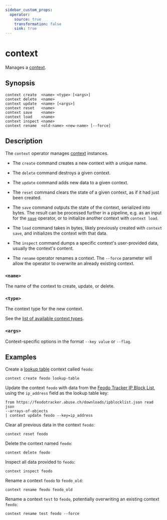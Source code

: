 ```yaml
---
sidebar_custom_props:
  operator:
    source: true
    transformation: false
    sink: true
---
```


# context

Manages a [context](../contexts.md).

## Synopsis

```
context create  <name> <type> [<args>]
context delete  <name>
context update  <name> [<args>]
context reset   <name>
context save    <name>
context load    <name>
context inspect <name>
context rename  <old-name> <new-name> [--force]
```

## Description

The `context` operator manages [context](../contexts.md) instances.

- The `create` command creates a new context with a unique name.

- The `delete` command destroys a given context.

- The `update` command adds new data to a given context.

- The `reset` command clears the state of a given context, as if it had just
  been created.

- The `save` command outputs the state of the context, serialized into bytes.
  The result can be processed further in a pipeline,
  e.g. as an input for the [`save`](./save.md) operator,
  or to initialize another context with `context load`.

- The `load` command takes in bytes, likely previously created with
  `context save`, and initializes the context with that data.

- The `inspect` command dumps a specific context's user-provided data, usually
  the context's content.

- The `rename` operator renames a context. The `--force` parameter will allow
  the operator to overwrite an already existing context.

### `<name>`

The name of the context to create, update, or delete.

### `<type>`

The context type for the new context.

See the [list of available context types](../contexts.md).

### `<args>`

Context-specific options in the format `--key value` or `--flag`.

## Examples

Create a [lookup table](../contexts/lookup-table.md) context called `feodo`:

```
context create feodo lookup-table
```

Update the context `feodo` with data from the [Feodo Tracker IP Block
List](https://feodotracker.abuse.ch), using the `ip_address`
field as the lookup table key:

```
from https://feodotracker.abuse.ch/downloads/ipblocklist.json read json
--arrays-of-objects
| context update feodo --key=ip_address
```

Clear all previous data in the context `feodo`:

```
context reset feodo
```

Delete the context named `feodo`:

```
context delete feodo
```

Inspect all data provided to `feodo`:

```
context inspect feodo
```

Rename a context `feodo` to `feodo_old`:

```
context rename feodo feodo_old
```

Rename a context `test` to `feodo`, potentially overwriting an existing
context `feodo`:

```
context rename test feodo --force
```
